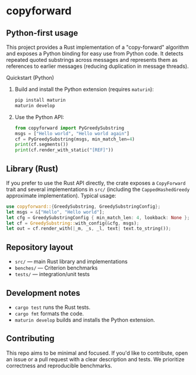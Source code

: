 # copyforward

Python-first usage
-------------------

This project provides a Rust implementation of a "copy-forward" algorithm
and exposes a Python binding for easy use from Python code. It detects
repeated quoted substrings across messages and represents them as references
to earlier messages (reducing duplication in message threads).

Quickstart (Python)

1. Build and install the Python extension (requires `maturin`):

   ```bash
   pip install maturin
   maturin develop
   ```

2. Use the Python API:

   ```py
   from copyforward import PyGreedySubstring
   msgs = ["Hello world", "Hello world again"]
   cf = PyGreedySubstring(msgs, min_match_len=4)
   print(cf.segments())
   print(cf.render_with_static("[REF]"))
   ```

Library (Rust)
----------------

If you prefer to use the Rust API directly, the crate exposes a `CopyForward`
trait and several implementations in `src/` (including the `CappedHashedGreedy`
approximate implementation). Typical usage:

```rust
use copyforward::{GreedySubstring, GreedySubstringConfig};
let msgs = &["Hello", "Hello world"];
let cfg = GreedySubstringConfig { min_match_len: 4, lookback: None };
let cf = GreedySubstring::with_config(&cfg, msgs);
let out = cf.render_with(|_m, _s, _l, text| text.to_string());
```

Repository layout
------------------

- `src/` — main Rust library and implementations
- `benches/` — Criterion benchmarks
- `tests/` — integration/unit tests

Development notes
------------------

- `cargo test` runs the Rust tests.
- `cargo fmt` formats the code.
- `maturin develop` builds and installs the Python extension.

Contributing
-------------

This repo aims to be minimal and focused. If you'd like to contribute,
open an issue or a pull request with a clear description and tests. We
prioritize correctness and reproducible benchmarks.

